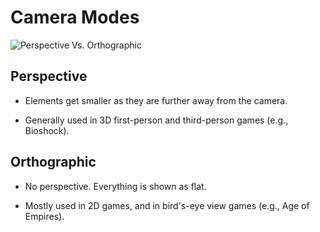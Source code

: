 # Camera Modes

![Perspective Vs. Orthographic](https://i.stack.imgur.com/zyGF1.gif)


## Perspective

* Elements get smaller as they are further away from the camera.

* Generally used in 3D first-person and third-person games (e.g., Bioshock).


## Orthographic

* No perspective. Everything is shown as flat.

* Mostly used in 2D games, and in bird's-eye view games (e.g., Age of Empires).
